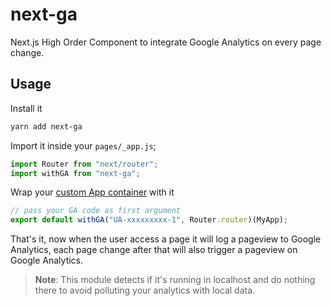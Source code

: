 # next-ga

Next.js High Order Component to integrate Google Analytics on every page change.

## Usage

Install it

```bash
yarn add next-ga
```

Import it inside your `pages/_app.js`;

```js
import Router from "next/router";
import withGA from "next-ga";
```

Wrap your [custom App container](https://nextjs.org/docs#custom-%3Capp%3E) with it

```js
// pass your GA code as first argument
export default withGA("UA-xxxxxxxxx-1", Router.router)(MyApp);
```

That's it, now when the user access a page it will log a pageview to Google Analytics, each page change after that will also trigger a pageview on Google Analytics.

> **Note**: This module detects if it's running in localhost and do nothing there to avoid polluting your analytics with local data.
